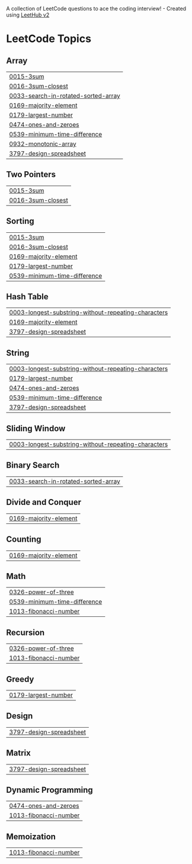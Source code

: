 A collection of LeetCode questions to ace the coding interview! - Created using [LeetHub v2](https://github.com/arunbhardwaj/LeetHub-2.0)
<!---LeetCode Topics Start-->
# LeetCode Topics
## Array
|  |
| ------- |
| [0015-3sum](https://github.com/ferdin914/Leetcode/tree/master/0015-3sum) |
| [0016-3sum-closest](https://github.com/ferdin914/Leetcode/tree/master/0016-3sum-closest) |
| [0033-search-in-rotated-sorted-array](https://github.com/ferdin914/Leetcode/tree/master/0033-search-in-rotated-sorted-array) |
| [0169-majority-element](https://github.com/ferdin914/Leetcode/tree/master/0169-majority-element) |
| [0179-largest-number](https://github.com/ferdin914/Leetcode/tree/master/0179-largest-number) |
| [0474-ones-and-zeroes](https://github.com/ferdin914/Leetcode/tree/master/0474-ones-and-zeroes) |
| [0539-minimum-time-difference](https://github.com/ferdin914/Leetcode/tree/master/0539-minimum-time-difference) |
| [0932-monotonic-array](https://github.com/ferdin914/Leetcode/tree/master/0932-monotonic-array) |
| [3797-design-spreadsheet](https://github.com/ferdin914/Leetcode/tree/master/3797-design-spreadsheet) |
## Two Pointers
|  |
| ------- |
| [0015-3sum](https://github.com/ferdin914/Leetcode/tree/master/0015-3sum) |
| [0016-3sum-closest](https://github.com/ferdin914/Leetcode/tree/master/0016-3sum-closest) |
## Sorting
|  |
| ------- |
| [0015-3sum](https://github.com/ferdin914/Leetcode/tree/master/0015-3sum) |
| [0016-3sum-closest](https://github.com/ferdin914/Leetcode/tree/master/0016-3sum-closest) |
| [0169-majority-element](https://github.com/ferdin914/Leetcode/tree/master/0169-majority-element) |
| [0179-largest-number](https://github.com/ferdin914/Leetcode/tree/master/0179-largest-number) |
| [0539-minimum-time-difference](https://github.com/ferdin914/Leetcode/tree/master/0539-minimum-time-difference) |
## Hash Table
|  |
| ------- |
| [0003-longest-substring-without-repeating-characters](https://github.com/ferdin914/Leetcode/tree/master/0003-longest-substring-without-repeating-characters) |
| [0169-majority-element](https://github.com/ferdin914/Leetcode/tree/master/0169-majority-element) |
| [3797-design-spreadsheet](https://github.com/ferdin914/Leetcode/tree/master/3797-design-spreadsheet) |
## String
|  |
| ------- |
| [0003-longest-substring-without-repeating-characters](https://github.com/ferdin914/Leetcode/tree/master/0003-longest-substring-without-repeating-characters) |
| [0179-largest-number](https://github.com/ferdin914/Leetcode/tree/master/0179-largest-number) |
| [0474-ones-and-zeroes](https://github.com/ferdin914/Leetcode/tree/master/0474-ones-and-zeroes) |
| [0539-minimum-time-difference](https://github.com/ferdin914/Leetcode/tree/master/0539-minimum-time-difference) |
| [3797-design-spreadsheet](https://github.com/ferdin914/Leetcode/tree/master/3797-design-spreadsheet) |
## Sliding Window
|  |
| ------- |
| [0003-longest-substring-without-repeating-characters](https://github.com/ferdin914/Leetcode/tree/master/0003-longest-substring-without-repeating-characters) |
## Binary Search
|  |
| ------- |
| [0033-search-in-rotated-sorted-array](https://github.com/ferdin914/Leetcode/tree/master/0033-search-in-rotated-sorted-array) |
## Divide and Conquer
|  |
| ------- |
| [0169-majority-element](https://github.com/ferdin914/Leetcode/tree/master/0169-majority-element) |
## Counting
|  |
| ------- |
| [0169-majority-element](https://github.com/ferdin914/Leetcode/tree/master/0169-majority-element) |
## Math
|  |
| ------- |
| [0326-power-of-three](https://github.com/ferdin914/Leetcode/tree/master/0326-power-of-three) |
| [0539-minimum-time-difference](https://github.com/ferdin914/Leetcode/tree/master/0539-minimum-time-difference) |
| [1013-fibonacci-number](https://github.com/ferdin914/Leetcode/tree/master/1013-fibonacci-number) |
## Recursion
|  |
| ------- |
| [0326-power-of-three](https://github.com/ferdin914/Leetcode/tree/master/0326-power-of-three) |
| [1013-fibonacci-number](https://github.com/ferdin914/Leetcode/tree/master/1013-fibonacci-number) |
## Greedy
|  |
| ------- |
| [0179-largest-number](https://github.com/ferdin914/Leetcode/tree/master/0179-largest-number) |
## Design
|  |
| ------- |
| [3797-design-spreadsheet](https://github.com/ferdin914/Leetcode/tree/master/3797-design-spreadsheet) |
## Matrix
|  |
| ------- |
| [3797-design-spreadsheet](https://github.com/ferdin914/Leetcode/tree/master/3797-design-spreadsheet) |
## Dynamic Programming
|  |
| ------- |
| [0474-ones-and-zeroes](https://github.com/ferdin914/Leetcode/tree/master/0474-ones-and-zeroes) |
| [1013-fibonacci-number](https://github.com/ferdin914/Leetcode/tree/master/1013-fibonacci-number) |
## Memoization
|  |
| ------- |
| [1013-fibonacci-number](https://github.com/ferdin914/Leetcode/tree/master/1013-fibonacci-number) |
<!---LeetCode Topics End-->